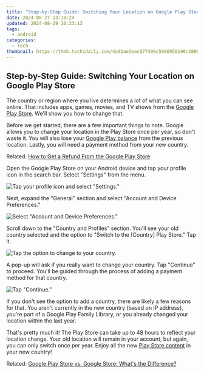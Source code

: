```yaml
---
title: "Step-by-Step Guide: Switching Your Location on Google Play Store"
date: 2024-08-27 13:18:24
updated: 2024-08-29 10:33:13
tags:
  - android
categories:
  - tech
thumbnail: https://thmb.techidaily.com/4a91ae3eac077409c5986958190c10004fbc3c08316a24c33029f0a844ae5b88.jpg
---
```


## Step-by-Step Guide: Switching Your Location on Google Play Store

The country or region where you live determines a lot of what you can see online. That includes apps, games, movies, and TV shows from the [Google Play Store](https://win-answers.techidaily.com/enhancements-made-in-the-latest-fix-for-football-manager-2020-reliable-performance-guaranteed/). We'll show you how to change that.

 Before we get started, there are a few important things to note. Google allows you to change your location in the Play Store once per year, so don't waste it. You will also lose your [Google Play balance](https://facebook-record-videos.techidaily.com/streamline-your-surf-tips-for-multiple-youtube-views-for-2024/) from the previous location. Lastly, you will need a payment method from your new country.

Related: [How to Get a Refund From the Google Play Store](https://facebook-record-videos.techidaily.com/streamline-your-surf-tips-for-multiple-youtube-views-for-2024/) 

 Open the Google Play Store on your Android device and tap your profile icon in the search bar. Select "Settings" from the menu.

![Tap your profile icon and select "Settings."](https://static1.howtogeekimages.com/wordpress/wp-content/uploads/2021/09/2021-09-13_16-54-04.png) 

 Next, expand the "General" section and select "Account and Device Preferences."

![Select "Account and Device Preferences."](https://static1.howtogeekimages.com/wordpress/wp-content/uploads/2021/09/2021-09-13_16-55-59.png) 

 Scroll down to the "Country and Profiles" section. You'll see your old country selected and the option to "Switch to the \[Country\] Play Store." Tap it.

![Tap the option to change to your country.](https://static1.howtogeekimages.com/wordpress/wp-content/uploads/2021/09/Screenshot_20210914-165203.png) 

 A pop-up will ask if you really want to change your country. Tap "Continue" to proceed. You'll be guided through the process of adding a payment method for that country.

![Tap "Continue."](https://static1.howtogeekimages.com/wordpress/wp-content/uploads/2021/09/Screenshot_20210914-165647.png) 

 If you don't see the option to add a country, there are likely a few reasons for that. You aren't currently in the new country (based on IP address), you're part of a Google Play Family Library, or you already changed your location within the last year.

 That's pretty much it! The Play Store can take up to 48 hours to reflect your location change. Your old location will remain in your account, but again, you can only switch once per year. Enjoy all the new [Play Store content](https://blog-min.techidaily.com/how-to-insert-sign-in-excel-2013-files-by-ldigisigner-sign-a-excel-sign-a-excel/) in your new country!

Related: [Google Play Store vs. Google Store: What's the Difference?](https://blog-min.techidaily.com/how-to-insert-sign-in-excel-2013-files-by-ldigisigner-sign-a-excel-sign-a-excel/)

<ins class="adsbygoogle"
     style="display:block"
     data-ad-format="autorelaxed"
     data-ad-client="ca-pub-7571918770474297"
     data-ad-slot="1223367746"></ins>



<ins class="adsbygoogle"
     style="display:block"
     data-ad-client="ca-pub-7571918770474297"
     data-ad-slot="8358498916"
     data-ad-format="auto"
     data-full-width-responsive="true"></ins>
